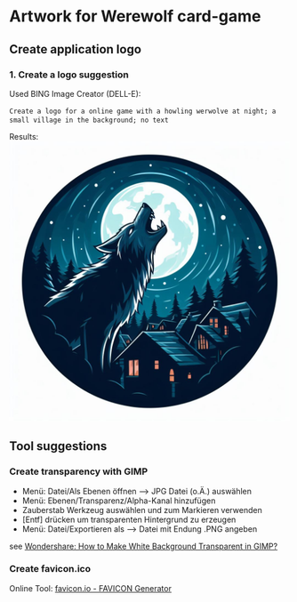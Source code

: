 # Artwork for Werewolf card-game

## Create application logo

### 1. Create a logo suggestion

Used BING Image Creator (DELL-E):
```
Create a logo for a online game with a howling werwolve at night; a small village in the background; no text
```

Results:
![logos/_599c3721-7698-4926-9174-6f3d840d9aac.jpg](logos/_599c3721-7698-4926-9174-6f3d840d9aac.jpg)

## Tool suggestions

### Create transparency with GIMP

* Menü: Datei/Als Ebenen öffnen --> JPG Datei (o.Ä.) auswählen
* Menü: Ebenen/Transparenz/Alpha-Kanal hinzufügen
* Zauberstab Werkzeug auswählen und zum Markieren verwenden
* \[Entf\] drücken um transparenten Hintergrund zu erzeugen
* Menü: Datei/Exportieren als --> Datei mit Endung .PNG angeben

see [Wondershare: How to Make White Background Transparent in GIMP?](https://pixcut.wondershare.com/blog/how-to-make-white-background-transparent-in-gimp.html)

### Create favicon.ico

Online Tool: [favicon.io - FAVICON Generator](https://favicon.io/)
